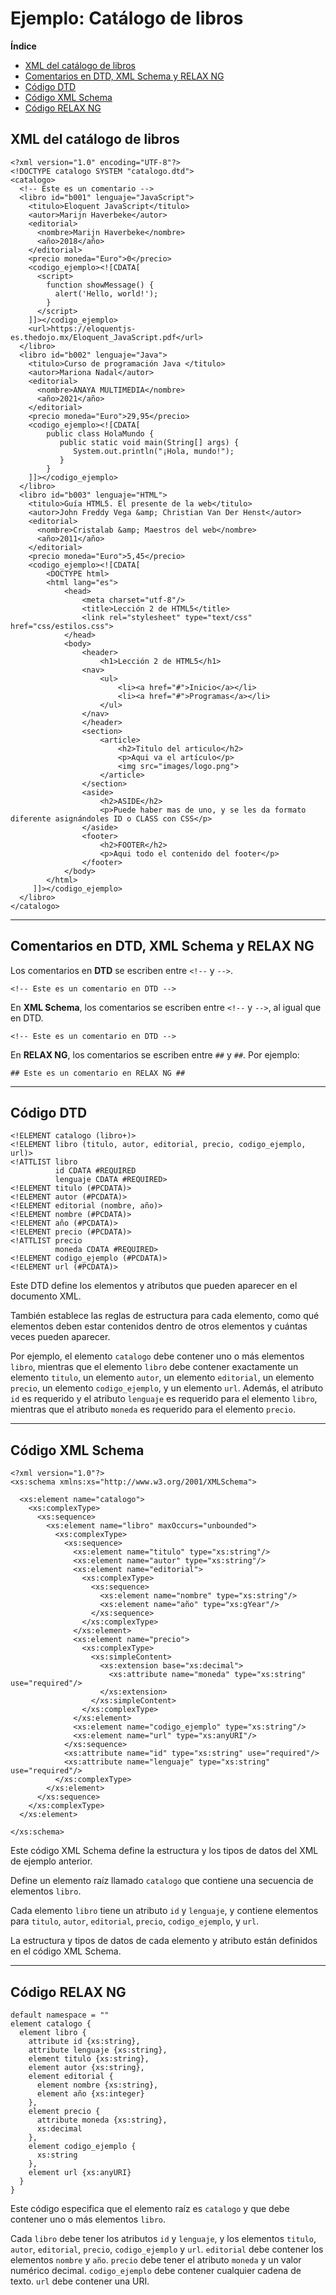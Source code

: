 # Ejemplo: Catálogo de libros

**Índice**
- [XML del catálogo de libros](#xml)
- [Comentarios en DTD, XML Schema y RELAX NG](#comentarios)
- [Código DTD](#dtd)
- [Código XML Schema](#xsd)
- [Código RELAX NG](#rng)

## XML del catálogo de libros <a name="xml"></a>

```
<?xml version="1.0" encoding="UTF-8"?>
<!DOCTYPE catalogo SYSTEM "catalogo.dtd">
<catalogo>
  <!-- Este es un comentario -->
  <libro id="b001" lenguaje="JavaScript">
    <titulo>Eloquent JavaScript</titulo>
    <autor>Marijn Haverbeke</autor>
    <editorial>
      <nombre>Marijn Haverbeke</nombre>
      <año>2018</año>
    </editorial>
    <precio moneda="Euro">0</precio>
    <codigo_ejemplo><![CDATA[
      <script>
        function showMessage() {
          alert('Hello, world!');
        }
      </script>
    ]]></codigo_ejemplo>
    <url>https://eloquentjs-es.thedojo.mx/Eloquent_JavaScript.pdf</url>
  </libro>
  <libro id="b002" lenguaje="Java">
    <titulo>Curso de programación Java </titulo>
    <autor>Mariona Nadal</autor>
    <editorial>
      <nombre>ANAYA MULTIMEDIA</nombre>
      <año>2021</año>
    </editorial>
    <precio moneda="Euro">29,95</precio>
    <codigo_ejemplo><![CDATA[
        public class HolaMundo {
           public static void main(String[] args) {
              System.out.println("¡Hola, mundo!");
           }
        }
    ]]></codigo_ejemplo>
  </libro>
  <libro id="b003" lenguaje="HTML">
    <titulo>Guía HTML5. El presente de la web</titulo>
    <autor>John Freddy Vega &amp; Christian Van Der Henst</autor>
    <editorial>
      <nombre>Cristalab &amp; Maestros del web</nombre>
      <año>2011</año>
    </editorial>
    <precio moneda="Euro">5,45</precio>
    <codigo_ejemplo><![CDATA[
        <DOCTYPE html>
        <html lang="es">
            <head>
                <meta charset="utf-8"/>
                <title>Lección 2 de HTML5</title>
                <link rel="stylesheet" type="text/css" href="css/estilos.css">
            </head>
            <body>
                <header>
                    <h1>Lección 2 de HTML5</h1>
                <nav>
                    <ul>
                        <li><a href="#">Inicio</a></li>
                        <li><a href="#">Programas</a></li>
                    </ul>
                </nav>
                </header>
                <section>
                    <article>
                        <h2>Titulo del articulo</h2>
                        <p>Aqui va el artículo</p>
                        <img src="images/logo.png">             
                    </article>
                </section>
                <aside>
                    <h2>ASIDE</h2>
                    <p>Puede haber mas de uno, y se les da formato diferente asignándoles ID o CLASS con CSS</p>
                </aside>
                <footer>
                    <h2>FOOTER</h2>
                    <p>Aqui todo el contenido del footer</p>
                </footer>
            </body>
        </html>
     ]]></codigo_ejemplo>
  </libro>
</catalogo>
```
***

## Comentarios en DTD, XML Schema y RELAX NG <a name="comentarios"></a>

Los comentarios en **DTD** se escriben entre `<!--` y `-->`.
```
<!-- Este es un comentario en DTD -->
```

En **XML Schema**, los comentarios se escriben entre `<!--` y `-->`, al igual que en DTD.
```
<!-- Este es un comentario en DTD -->
```

En **RELAX NG**, los comentarios se escriben entre `##` y `##`. Por ejemplo:

```
## Este es un comentario en RELAX NG ##

```

*** 

## Código DTD <a name="dtd"></a>

```
<!ELEMENT catalogo (libro+)>
<!ELEMENT libro (titulo, autor, editorial, precio, codigo_ejemplo, url)>
<!ATTLIST libro
          id CDATA #REQUIRED
          lenguaje CDATA #REQUIRED>
<!ELEMENT titulo (#PCDATA)>
<!ELEMENT autor (#PCDATA)>
<!ELEMENT editorial (nombre, año)>
<!ELEMENT nombre (#PCDATA)>
<!ELEMENT año (#PCDATA)>
<!ELEMENT precio (#PCDATA)>
<!ATTLIST precio
          moneda CDATA #REQUIRED>
<!ELEMENT codigo_ejemplo (#PCDATA)>
<!ELEMENT url (#PCDATA)>

```

Este DTD define los elementos y atributos que pueden aparecer en el documento XML. 

También establece las reglas de estructura para cada elemento, como qué elementos deben estar contenidos dentro de otros elementos y cuántas veces pueden aparecer. 

Por ejemplo, el elemento `catalogo` debe contener uno o más elementos `libro`, mientras que el elemento `libro` debe contener exactamente un elemento `titulo`, un elemento `autor`, un elemento `editorial`, un elemento `precio`, un elemento `codigo_ejemplo`, y un elemento `url`. Además, el atributo `id` es requerido y el atributo `lenguaje` es requerido para el elemento `libro`, mientras que el atributo `moneda` es requerido para el elemento `precio`.


***

## Código XML Schema <a name="xsd"></a>

```
<?xml version="1.0"?>
<xs:schema xmlns:xs="http://www.w3.org/2001/XMLSchema">

  <xs:element name="catalogo">
    <xs:complexType>
      <xs:sequence>
        <xs:element name="libro" maxOccurs="unbounded">
          <xs:complexType>
            <xs:sequence>
              <xs:element name="titulo" type="xs:string"/>
              <xs:element name="autor" type="xs:string"/>
              <xs:element name="editorial">
                <xs:complexType>
                  <xs:sequence>
                    <xs:element name="nombre" type="xs:string"/>
                    <xs:element name="año" type="xs:gYear"/>
                  </xs:sequence>
                </xs:complexType>
              </xs:element>
              <xs:element name="precio">
                <xs:complexType>
                  <xs:simpleContent>
                    <xs:extension base="xs:decimal">
                      <xs:attribute name="moneda" type="xs:string" use="required"/>
                    </xs:extension>
                  </xs:simpleContent>
                </xs:complexType>
              </xs:element>
              <xs:element name="codigo_ejemplo" type="xs:string"/>
              <xs:element name="url" type="xs:anyURI"/>
            </xs:sequence>
            <xs:attribute name="id" type="xs:string" use="required"/>
            <xs:attribute name="lenguaje" type="xs:string" use="required"/>
          </xs:complexType>
        </xs:element>
      </xs:sequence>
    </xs:complexType>
  </xs:element>

</xs:schema>

```

Este código XML Schema define la estructura y los tipos de datos del XML de ejemplo anterior. 

Define un elemento raíz llamado `catalogo` que contiene una secuencia de elementos `libro`. 

Cada elemento `libro` tiene un atributo `id` y `lenguaje`, y contiene elementos para `titulo`, `autor`, `editorial`, `precio`, `codigo_ejemplo`, y `url`. 

La estructura y tipos de datos de cada elemento y atributo están definidos en el código XML Schema.


***

## Código RELAX NG <a name="rng"></a>


```
default namespace = ""
element catalogo {
  element libro {
    attribute id {xs:string},
    attribute lenguaje {xs:string},
    element titulo {xs:string},
    element autor {xs:string},
    element editorial {
      element nombre {xs:string},
      element año {xs:integer}
    },
    element precio {
      attribute moneda {xs:string},
      xs:decimal
    },
    element codigo_ejemplo {
      xs:string
    },
    element url {xs:anyURI}
  }
}

```

Este código especifica que el elemento raíz es `catalogo` y que debe contener uno o más elementos `libro`. 

Cada `libro` debe tener los atributos `id` y `lenguaje`, y los elementos `titulo`, `autor`, `editorial`, `precio`, `codigo_ejemplo` y `url`. `editorial` debe contener los elementos `nombre` y `año`. `precio` debe tener el atributo `moneda` y un valor numérico decimal. `codigo_ejemplo` debe contener cualquier cadena de texto. `url` debe contener una URI.

